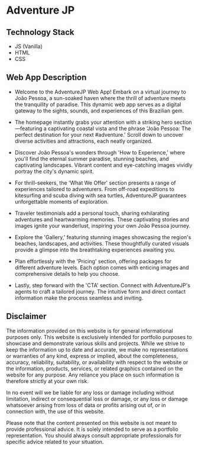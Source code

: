 # Adventure JP

## Technology Stack

- JS (Vanilla)
- HTML
- CSS

## Web App Description

- Welcome to the AdventureJP Web App! Embark on a virtual journey to João Pessoa, a sun-soaked haven where the thrill of adventure meets the tranquility of paradise. This dynamic web app serves as a digital gateway to the sights, sounds, and experiences of this Brazilian gem.

- The homepage instantly grabs your attention with a striking hero section—featuring a captivating coastal vista and the phrase 'João Pessoa: The perfect destination for your next #adventure.' Scroll down to uncover diverse activities and attractions, each neatly organized.

- Discover João Pessoa's wonders through 'How to Experience,' where you'll find the eternal summer paradise, stunning beaches, and captivating landscapes. Vibrant content and eye-catching images vividly portray the city's dynamic spirit.

- For thrill-seekers, the 'What We Offer' section presents a range of experiences tailored to adventurers. From off-road expeditions to kitesurfing and scuba diving with sea turtles, AdventureJP guarantees unforgettable moments of exploration.

- Traveler testimonials add a personal touch, sharing exhilarating adventures and heartwarming memories. These captivating stories and images ignite your wanderlust, inspiring your own João Pessoa journey.

- Explore the 'Gallery,' featuring stunning images showcasing the region's beaches, landscapes, and activities. These thoughtfully curated visuals provide a glimpse into the breathtaking experiences awaiting you.

- Plan effortlessly with the 'Pricing' section, offering packages for different adventure levels. Each option comes with enticing images and comprehensive details to help you choose.

- Lastly, step forward with the 'CTA' section. Connect with AdventureJP's agents to craft a tailored journey. The intuitive form and direct contact information make the process seamless and inviting.

## Disclaimer

The information provided on this website is for general informational purposes only. This website is exclusively intended for portfolio purposes to showcase and demonstrate various skills and projects. While we strive to keep the information up to date and accurate, we make no representations or warranties of any kind, express or implied, about the completeness, accuracy, reliability, suitability, or availability with respect to the website or the information, products, services, or related graphics contained on the website for any purpose. Any reliance you place on such information is therefore strictly at your own risk.

In no event will we be liable for any loss or damage including without limitation, indirect or consequential loss or damage, or any loss or damage whatsoever arising from loss of data or profits arising out of, or in connection with, the use of this website.

Please note that the content presented on this website is not meant to provide professional advice. It is solely intended to serve as a portfolio representation. You should always consult appropriate professionals for specific advice related to your situation.
